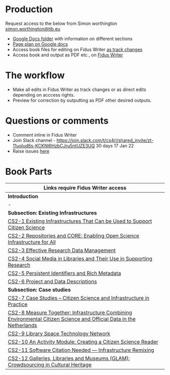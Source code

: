 # Production

Request access to the below from Simon worthington simon.worthington@tib.eu

 * [Google Docs folder](https://drive.google.com/drive/folders/13L3I9Xh4JnJ2qZhKNkd2kvwIPT9XDols) with information on different sections
 * [Page plan on Google docs](https://docs.google.com/spreadsheets/d/1cPhzMjs3otETY_jHPOa43TWs4IaGgIllmHa1SpcGsVY/edit#gid=0)
 * Access book files for editing on Fidus Writer [as track changes](https://write.handbuch.io/)
 * Access book and output as PDF etc., on [Fidus Writer](https://write.handbuch.io/)

# The workflow

 * Make all edits in Fidus Writer as track changes or as direct edits depending on acccess rights.
 * Preview for correction by outputting as PDF other desired outputs.

# Questions or comments
    
 * Comment inline in Fidus Writer
 * Join Slack channel - https://join.slack.com/t/cs4rl/shared_invite/zt-11uolud6s-KCKNl6HzbCJru5ntUZE3UQ 30 days 17 Jan 22
 * Raise issues [here](https://github.com/cs4rl/production/issues) 

# Book Parts

| Links require Fidus Writer access                                                                                                                                            |
|---------------------------------------------------------------------------------------------------------------------------------------------------------------|
| **Introduction**                                                                                                                                              |
| \-                                                                                                                                                            |
| **Subsection: Existing Infrastructures**                                                                                                                      |
| [CS2-1 Existing Infrastructures That Can be Used to Support Citizen Science](https://write.handbuch.io/document/453)                                          |
| [CS2-2 Repositories and CORE: Enabling Open Science Infrastructure for All](https://write.handbuch.io/document/454)                                           |
| [CS2-3 Effective Research Data Management](https://write.handbuch.io/document/457)                                                                            |
| [CS2-4 Social Media in Libraries and Their Use in Supporting Research](https://write.handbuch.io/document/458)                                                |
| [CS2-5 Persistent Identifiers and Rich Metadata](https://write.handbuch.io/document/459)                                                                      |
| [CS2-6 Project and Data Descriptions](https://write.handbuch.io/document/460)                                                                                 |
| **Subsection: Case studies**                                                                                                                                  |
| [CS2-7 Case Studies – Citizen Science and Infrastructure in Practice](https://write.handbuch.io/document/462)                                                 |
| [CS2-8 Measure Together: Infrastructure Combining Environmental Citizen Science and Official Data in the Netherlands](https://write.handbuch.io/document/463) |
| [CS2-9 Library Space Technology Network](https://write.handbuch.io/document/465)                                                                              |
| [CS2-10 An Activity Module: Creating a Citizen Science Reader](https://write.handbuch.io/document/466)                                                        |
| [CS2-11 Software Citation Needed — Infrastructure Remixing](https://write.handbuch.io/document/467)                                                           |
| [CS2-12 Galleries, Libraries and Museums (GLAM): Crowdsourcing in Cultural Heritage](https://write.handbuch.io/document/468)                                  |

